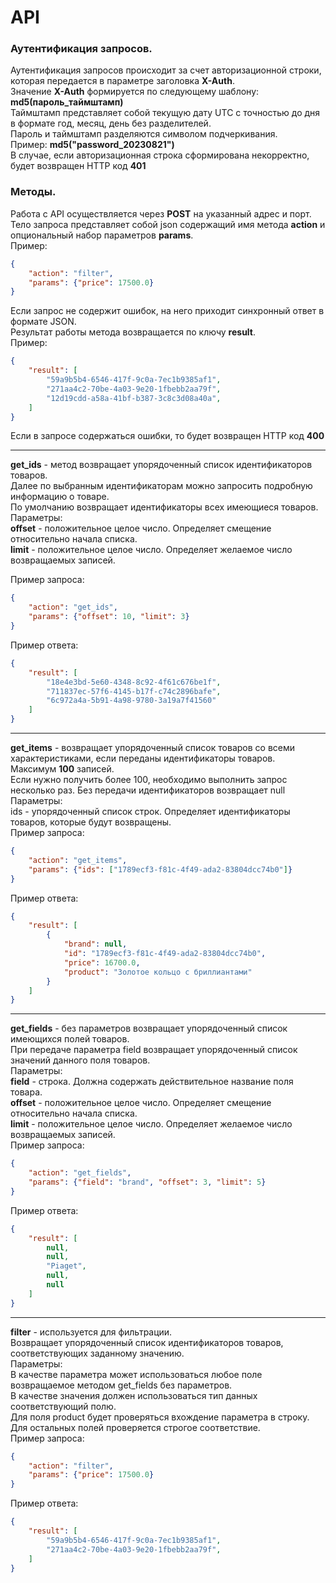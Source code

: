 # API

### Аутентификация запросов.

Аутентификация запросов происходит за счет авторизационной строки, которая передается в параметре заголовка **X-Auth**.  
Значение **X-Auth** формируется по следующему шаблону: **md5(пароль_таймштамп)**  
Таймштамп представляет собой текущую дату UTC с точностью до дня в формате год, месяц, день без разделителей.  
Пароль и таймштамп разделяются символом подчеркивания.  
Пример: **md5("password_20230821")**  
В случае, если авторизационная строка сформирована некорректно, будет возвращен HTTP код **401**

### Методы.

Работа с API осуществляется через **POST** на указанный адрес и порт.  
Тело запроса представляет собой json содержащий имя метода **action** и опциональный набор параметров **params**.  
Пример:
```json
{
	"action": "filter",
	"params": {"price": 17500.0}
}
```
Если запрос не содержит ошибок, на него приходит синхронный ответ в формате JSON.  
Результат работы метода возвращается по ключу **result**.  
Пример:
```json
{
    "result": [
        "59a9b5b4-6546-417f-9c0a-7ec1b9385af1",
        "271aa4c2-70be-4a03-9e20-1fbebb2aa79f",
        "12d19cdd-a58a-41bf-b387-3c8c3d08a40a",
    ]
}
```
Если в запросе содержаться ошибки, то будет возвращен HTTP код **400**

<hr/>

**get_ids** - метод возвращает упорядоченный список идентификаторов товаров.  
Далее по выбранным идентификаторам можно запросить подробную информацию о товаре.  
По умолчанию возвращает идентификаторы всех имеющиеся товаров.  
Параметры:  
**offset** - положительное целое число. Определяет смещение относительно начала списка.  
**limit** - положительное целое число. Определяет желаемое число возвращаемых записей.  

Пример запроса:
```json
{
	"action": "get_ids",
	"params": {"offset": 10, "limit": 3}
}
```

Пример ответа:
```json
{
    "result": [
        "18e4e3bd-5e60-4348-8c92-4f61c676be1f",
        "711837ec-57f6-4145-b17f-c74c2896bafe",
        "6c972a4a-5b91-4a98-9780-3a19a7f41560"
    ]
}
```

<hr/>

**get_items** - возвращает упорядоченный список товаров со всеми характеристиками, если переданы идентификаторы товаров.  
Максимум **100** записей.  
Если нужно получить более 100, необходимо выполнить запрос несколько раз. Без передачи идентификаторов возвращает null  
Параметры:  
ids - упорядоченный список строк. Определяет идентификаторы товаров, которые будут возвращены.  
Пример запроса:
```json
{
    "action": "get_items",
    "params": {"ids": ["1789ecf3-f81c-4f49-ada2-83804dcc74b0"]}
}
```

Пример ответа:
```json
{
    "result": [
        {
            "brand": null,
            "id": "1789ecf3-f81c-4f49-ada2-83804dcc74b0",
            "price": 16700.0,
            "product": "Золотое кольцо с бриллиантами"
        }
    ]
}
```

<hr/>

**get_fields** - без параметров возвращает упорядоченный список имеющихся полей товаров.  
При передаче параметра field возвращает упорядоченный список значений данного поля товаров.  
Параметры:  
**field** - строка. Должна содержать действительное название поля товара.  
**offset** - положительное целое число. Определяет смещение относительно начала списка.  
**limit** - положительное целое число. Определяет желаемое число возвращаемых записей.  
Пример запроса:
```json
{
    "action": "get_fields",
    "params": {"field": "brand", "offset": 3, "limit": 5}
}
```

Пример ответа:
```json
{
    "result": [
        null,
        null,
        "Piaget",
        null,
        null
    ]
}
```

<hr/>

**filter** - используется для фильтрации.  
Возвращает упорядоченный список идентификаторов товаров, соответствующих заданному значению.  
Параметры:  
В качестве параметра может использоваться любое поле возвращаемое методом get_fields без параметров.  
В качестве значения должен использоваться тип данных соответствующий полю.  
Для поля product будет проверяться вхождение параметра в строку.  
Для остальных полей проверяется строгое соответствие.  
Пример запроса:
```json
{
    "action": "filter",
    "params": {"price": 17500.0}
}
```

Пример ответа:
```json
{
    "result": [
        "59a9b5b4-6546-417f-9c0a-7ec1b9385af1",
        "271aa4c2-70be-4a03-9e20-1fbebb2aa79f",
    ]
}
```
